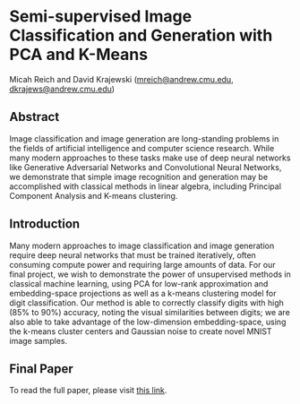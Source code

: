 # Semi-supervised Image Classification and Generation with PCA and K-Means
Micah Reich and David Krajewski (mreich@andrew.cmu.edu, dkrajews@andrew.cmu.edu)

## Abstract
Image classification and image generation are long-standing problems in the fields of artificial intelligence and computer science research. While many modern approaches to these tasks make use of deep neural networks like Generative Adversarial Networks and Convolutional Neural Networks, we demonstrate that simple image recognition and generation may be accomplished with classical methods in linear algebra, including Principal Component Analysis and K-means clustering.

## Introduction
Many modern approaches to image classification and image generation require deep neural networks that must be  trained iteratively, often consuming compute power and requiring large amounts of data. For our final project, we wish to demonstrate the power of unsupervised methods in classical machine learning, using PCA for low-rank approximation and embedding-space projections as well as a k-means clustering model for digit classification. Our method is able to correctly classify digits with high (85% to 90%) accuracy, noting the visual similarities between digits; we are also able to take advantage of the low-dimension embedding-space, using the k-means cluster centers and Gaussian noise to create novel MNIST image samples.

## Final Paper
To read the full paper, please visit [this link](https://github.com/micahreich/mnist-pca/blob/main/final-paper.pdf).
